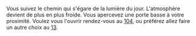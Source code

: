 Vous suivez le chemin qui s'égare de la lumière du jour. L'atmosphère devient de plus en plus froide. Vous apercevez une porte basse à votre proximité. Voulez vous l'ouvrir rendez-vous au [104](104), ou préférez allez faire un autre choix au [13](13).